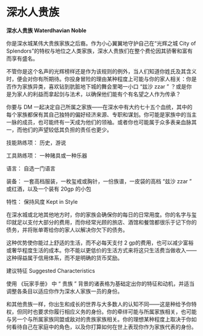 # 深水人贵族

**深水人贵族 Waterdhavian Noble**

你是深水城某伟大贵族家族之后裔。作为小心翼翼地守护自己在“光辉之城 City of Splendors”的特权与地位之人类家族，深水人贵族们在整个费伦因其骄奢和富有而享有盛名。

不管你是这个名声的光辉榜样还是作为该规则的例外，当人们知道你姓氏及其含义时，便会对你有所期待。你投身冒险的理由某种程度上可能与你的家人相关：你是否作为家族异类，喜欢钻到肮脏地下城的舞会里喝一小口 “兹沙 zzar ” ？或是你是为家人的利益而拿起剑与法术，以确保他们能有个有名望之人作为传承？

你要与 DM 一起决定自己所属之家族——在深水中有大约七十五个血统，其中的每个家族都保有其自己独特的偏好经济来源、专职和谋划。你可能是家族中的当主一脉的成员，也可能终有一天成为他们的领袖。或者你也可能属于众多表亲血脉其一，而他们的声望较低其负担的责任也更少。

技能熟练项： 历史，游说

工具熟练项： 一种赌具或一种乐器

语言： 自选一门语言

装备： 一套高档服装，一枚玺戒或胸针，一份族谱，一皮袋的高档 “兹沙 zzar ” 或红酒，以及一个装有 20gp 的小包

特性： 保持风度 Kept in Style

在深水城或北地其他地方时，你的家族会确保你的每日的日常用度。你的名字与玺印就足以支付大部分的费用，而你经常光顾的旅店、酒馆和餐馆都很乐于记下你的债务，并将账单寄给你的家人以解决你欠下的债务。

这种优势使你能过上舒适的生活，而不必每天支付 2 gp的费用，也可以减少富裕或奢华程度生活的成本。你不能以更低价的生活方式来将这只生活费当做收入——这种得益属于信用体系，而不是明确的货币奖励。

建议特征 Suggested Characteristics

使用 《玩家手册》 中 “ 贵族 ” 背景的诸表格为基础定出你的特征和动机，并适当调整各条目以适应你作为深水人家族一员的身份。

和其他贵族一样，你出生和成长的世界与大多数人的认知不同——这是种给予你特权，但同时也要求你履行相应义务的身份。你的牵绊可能与所属家族相关，也可能与另一个与所属家族同盟或敌对的贵族家族相关。你的理想某种程度上取决于你如何看待自己在家庭中的角色，以及你打算如何在世上表现你作为家族代表的身份。
